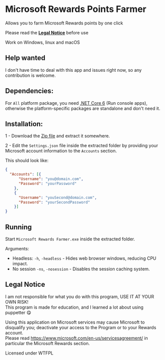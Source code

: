 # Microsoft Rewards Points Farmer  
Allows you to farm Microsoft Rewards points by one click  

Please read the <a href="https://github.com/Tom60chat/Microsoft-Rewards-Farmer-Sharp#legal"><b>Legal Notice</b></a> before use

Work on Windows, linux and macOS  

## Help wanted
I don't have time to deal with this app and issues right now, so any contribution is welcome.

## Dependencies:
For `All` platform package, you need [.NET Core 6](https://dotnet.microsoft.com/en-us/download/dotnet/6.0/runtime) (Run console apps), otherwise the platform-specific packages are standalone and don't need it.

## Installation:  

1 - Download the [Zip file](https://github.com/Tom60chat/Microsoft-Rewards-Farmer-Sharp/releases) and extract it somewhere.  


2 - Edit the `Settings.json` file inside the extracted folder by providing your Microsoft account information to the `Accounts` section.  
<!--You can put reward goals, if you want to the `Rewards` section. -->

This should look like:

```json
{
  "Accounts": [{
      "Username": "you@domain.com",
      "Password": "yourPassword"
    },
    {
      "Username": "youSecond@domain.com",
      "Password": "yourSecondPassword"
    }]
}
```

## Running

Start `Microsoft Rewards Farmer.exe` inside the extracted folder.
  
Arguments:
 - Headless: `-h`, `-headless` - Hides web browser windows, reducing CPU impact.
 - No session `-ns`, `-nosession` - Disables the session caching system.

## <a name='legal'>Legal Notice</a>
I am not responsible for what you do with this program, USE IT AT YOUR OWN RISK!  
This program is made for education, and I learned a lot about using puppetter 😋  

Using this application on Microsoft services may cause Microsoft to disqualify you; deactivate your access to the Program or to your Rewards account.  
Please read https://www.microsoft.com/en-us/servicesagreement/ in particular the Microsoft Rewards section.  


Licensed under WTFPL  
